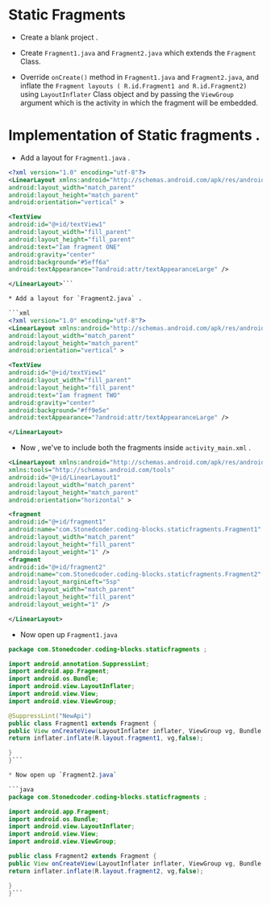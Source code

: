 # Static Fragments

* Create a blank project .

* Create `Fragment1.java` and `Fragment2.java` which extends the `Fragment` Class.

* Override `onCreate()` method in `Fragment1.java` and `Fragment2.java`, and inflate the `Fragment layouts ( R.id.Fragment1 and R.id.Fragment2)` using `LayoutInflater` Class object and by passing the `ViewGroup` argument which is the activity in which the fragment will be embedded.


# Implementation of Static fragments .

* Add a layout for `Fragment1.java` .

```xml
<?xml version="1.0" encoding="utf-8"?>
<LinearLayout xmlns:android="http://schemas.android.com/apk/res/android"
android:layout_width="match_parent"
android:layout_height="match_parent"
android:orientation="vertical" >

<TextView
android:id="@+id/textView1"
android:layout_width="fill_parent"
android:layout_height="fill_parent"
android:text="Iam fragment ONE"
android:gravity="center"
android:background="#5eff6a"
android:textAppearance="?android:attr/textAppearanceLarge" />

</LinearLayout>```

* Add a layout for `Fragment2.java` .

```xml
<?xml version="1.0" encoding="utf-8"?>
<LinearLayout xmlns:android="http://schemas.android.com/apk/res/android"
android:layout_width="match_parent"
android:layout_height="match_parent"
android:orientation="vertical" >

<TextView
android:id="@+id/textView1"
android:layout_width="fill_parent"
android:layout_height="fill_parent"
android:text="Iam fragment TWO"
android:gravity="center"
android:background="#ff9e5e"
android:textAppearance="?android:attr/textAppearanceLarge" />

</LinearLayout>
```
* Now , we've to include both the fragments inside `activity_main.xml` .

```xml
<LinearLayout xmlns:android="http://schemas.android.com/apk/res/android"
xmlns:tools="http://schemas.android.com/tools"
android:id="@+id/LinearLayout1"
android:layout_width="match_parent"
android:layout_height="match_parent"
android:orientation="horizontal" >

<fragment
android:id="@+id/fragment1"
android:name="com.Stonedcoder.coding-blocks.staticfragments.Fragment1"
android:layout_width="match_parent"
android:layout_height="fill_parent"
android:layout_weight="1" />
<fragment
android:id="@+id/fragment2"
android:name="com.Stonedcoder.coding-blocks.staticfragments.Fragment2"
android:layout_marginLeft="5sp"
android:layout_width="match_parent"
android:layout_height="fill_parent"
android:layout_weight="1" />

</LinearLayout>
```
* Now open up `Fragment1.java`

```java
package com.Stonedcoder.coding-blocks.staticfragments ;

import android.annotation.SuppressLint;
import android.app.Fragment;
import android.os.Bundle;
import android.view.LayoutInflater;
import android.view.View;
import android.view.ViewGroup;

@SuppressLint("NewApi")
public class Fragment1 extends Fragment {
public View onCreateView(LayoutInflater inflater, ViewGroup vg, Bundle savedInstanceState){
return inflater.inflate(R.layout.fragment1, vg,false);

}
}```

* Now open up `Fragment2.java`

```java
package com.Stonedcoder.coding-blocks.staticfragments ;

import android.app.Fragment;
import android.os.Bundle;
import android.view.LayoutInflater;
import android.view.View;
import android.view.ViewGroup;

public class Fragment2 extends Fragment {
public View onCreateView(LayoutInflater inflater, ViewGroup vg, Bundle savedInstanceState){
return inflater.inflate(R.layout.fragment2, vg,false);

}
}```